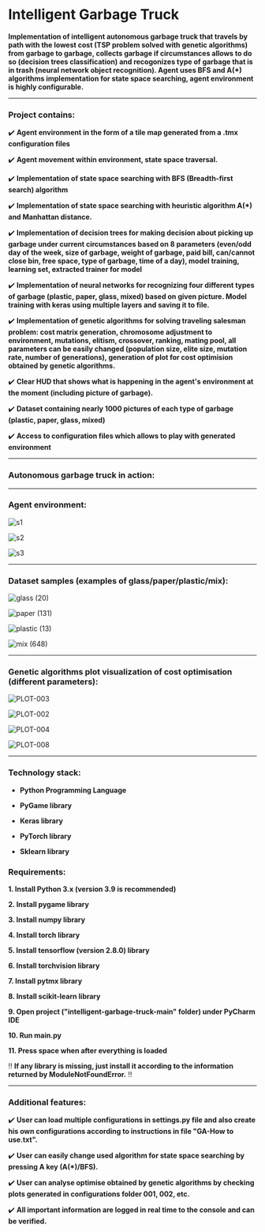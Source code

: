 # Intelligent Garbage Truck

**Implementation of intelligent autonomous garbage truck that travels by path with the lowest cost (TSP problem solved with genetic algorithms) from garbage to garbage, collects garbage if circumstances allows to do so (decision trees classification) and recogonizes type of garbage that is in trash (neural network object recognition). Agent uses BFS and A(*) algorithms implementation for state space searching, agent environment is highly configurable.**

---

### Project contains:

:heavy_check_mark: **Agent environment in the form of a tile map generated from a .tmx configuration files**

:heavy_check_mark: **Agent movement within environment, state space traversal.**

:heavy_check_mark: **Implementation of state space searching with BFS (Breadth-first search) algorithm**

:heavy_check_mark: **Implementation of state space searching with heuristic algorithm A(*) and Manhattan distance.**

:heavy_check_mark: **Implementation of decision trees for making decision about picking up garbage under current circumstances based on 8 parameters (even/odd day of the week, size of garbage, weight of garbage, paid bill, can/cannot close bin, free space, type of garbage, time of a day), model training, learning set, extracted trainer for model**

:heavy_check_mark: **Implementation of neural networks for recognizing four different types of garbage (plastic, paper, glass, mixed) based on given picture. Model training with keras using multiple layers and saving it to file.**

:heavy_check_mark: **Implementation of genetic algorithms for solving traveling salesman problem: cost matrix generation, chromosome adjustment to environment, mutations, elitism, crossover, ranking, mating pool, all parameters can be easily changed (population size, elite size, mutation rate, number of generations), generation of plot for cost optimision obtained by genetic algorithms.**

:heavy_check_mark: **Clear HUD that shows what is happening in the agent's environment at the moment (including picture of garbage).**

:heavy_check_mark: **Dataset containing nearly 1000 pictures of each type of garbage (plastic, paper, glass, mixed)**

:heavy_check_mark: **Access to configuration files which allows to play with generated environment**

---

### Autonomous garbage truck in action:

---

### Agent environment:

![s1](https://user-images.githubusercontent.com/72214275/222919705-3ac36d0c-9cae-4c56-bcc7-dd6826db0220.png)

![s2](https://user-images.githubusercontent.com/72214275/222919713-7d319a08-0bc4-4d2c-9474-101292a40d0c.png)

![s3](https://user-images.githubusercontent.com/72214275/222919718-2733e477-43f3-4b2f-980b-0d1b397f16bc.png)

---

### Dataset samples (examples of glass/paper/plastic/mix):

![glass (20)](https://user-images.githubusercontent.com/72214275/222919732-5634a553-3c5d-45f4-a2a8-44e28a2da4c4.jpg)

![paper (131)](https://user-images.githubusercontent.com/72214275/222919747-37f00c92-3865-48d5-b3c2-aa651ce65d8b.jpg)

![plastic (13)](https://user-images.githubusercontent.com/72214275/222919756-050717de-f3a3-43b2-bd34-7e42a2eb0cb0.jpg)

![mix (648)](https://user-images.githubusercontent.com/72214275/222919821-394071a6-e4dd-4f71-b3df-b84e7d497626.jpg)

---

### Genetic algorithms plot visualization of cost optimisation (different parameters):

![PLOT-003](https://user-images.githubusercontent.com/72214275/222919869-9d3a4795-4859-4a9f-afba-1f0a29cd2b46.png)

![PLOT-002](https://user-images.githubusercontent.com/72214275/222919930-bf8a2b69-3c03-4d37-948c-e59903499328.png)

![PLOT-004](https://user-images.githubusercontent.com/72214275/222919878-68ab2209-3a17-4f8d-aebb-b5228fca2676.png)

![PLOT-008](https://user-images.githubusercontent.com/72214275/222919899-ee819059-86c8-4f59-8ff7-d6fdaaf4d9cd.png)

---

### Technology stack:

*  **Python Programming Language**

* **PyGame library**

* **Keras library**

* **PyTorch library**

* **Sklearn library**

### Requirements:

**1. Install Python 3.x (version 3.9 is recommended)**

**2. Install pygame library**

**3. Install numpy library**

**4. Install torch library**

**5. Install tensorflow (version 2.8.0) library**

**6. Install torchvision library**

**7. Install pytmx library**

**8. Install scikit-learn library**

**9. Open project ("intelligent-garbage-truck-main" folder) under PyCharm IDE**

**10. Run main.py**

**11. Press space when after everything is loaded**

:bangbang: **If any library is missing, just install it according to the information returned by ModuleNotFoundError.** :bangbang:

---

### Additional features:

:heavy_check_mark: **User can load multiple configurations in settings.py file and also create his own configurations according to instructions in file "GA-How to use.txt".**

:heavy_check_mark: **User can easily change used algorithm for state space searching by pressing A key (A(*)/BFS).**

:heavy_check_mark: **User can analyse optimise obtained by genetic algorithms by checking plots generated in configurations folder 001, 002, etc.**

:heavy_check_mark: **All important information are logged in real time to the console and can be verified.**
